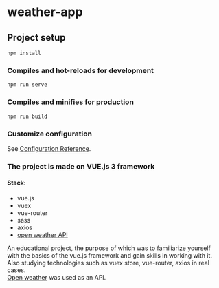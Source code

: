# weather-app

## Project setup

```
npm install
```

### Compiles and hot-reloads for development

```
npm run serve
```

### Compiles and minifies for production

```
npm run build
```

### Customize configuration

See [Configuration Reference](https://cli.vuejs.org/config/).

### The project is made on VUE.js 3 framework

#### Stack:

- vue.js
- vuex
- vue-router
- sass
- axios
- [open weather API](https://openweathermap.org/)

An educational project, the purpose of which was to familiarize yourself with the basics of the vue.js framework and gain skills in working with it.  
Also studying technologies such as vuex store, vue-router, axios in real cases.  
[Open weather](https://openweathermap.org/) was used as an API.
